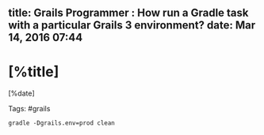 title: Grails Programmer : How run a Gradle task with a particular Grails 3 environment?
date: Mar 14, 2016 07:44
---

# [%title]

[%date]

Tags: #grails
```
gradle -Dgrails.env=prod clean
```
